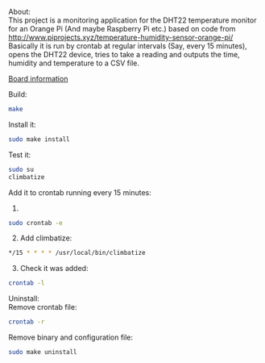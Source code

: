 About:  
This project is a monitoring application for the DHT22 temperature monitor for an Orange Pi (And maybe Raspberry Pi etc.) based on code from http://www.piprojects.xyz/temperature-humidity-sensor-orange-pi/  
Basically it is run by crontab at regular intervals (Say, every 15 minutes), opens the DHT22 device, tries to take a reading and outputs the time, humidity and temperature to a CSV file.

[Board information](doc/board.md)

Build:
```bash
make
```

Install it:
```bash
sudo make install
```

Test it:
```bash
sudo su
climbatize
```

Add it to crontab running every 15 minutes:

1) 
```bash
sudo crontab -e
```
2) Add climbatize:
```bash
*/15 * * * * /usr/local/bin/climbatize
```
3) Check it was added:
```bash
crontab -l
```

Uninstall:  
Remove crontab file:
```bash
crontab -r
```

Remove binary and configuration file:
```bash
sudo make uninstall
```
